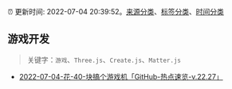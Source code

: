 :alarm_clock: 更新时间: 2022-07-04 20:39:52。[来源分类](../README.md)、[标签分类](../TAGS.md)、[时间分类](../TIMELINE.md)

## 游戏开发


> 关键字：`游戏`、`Three.js`、`Create.js`、`Matter.js`



- [2022-07-04-花-40-块搞个游戏机「GitHub-热点速览-v.22.27」](https://toutiao.io/k/muni5ep) 